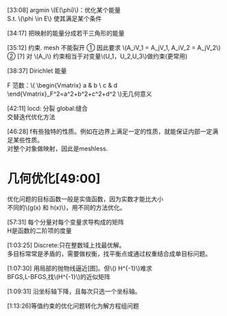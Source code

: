 [33:08]
argmin \\(E(\phi)\\)：优化某个能量      
S.t. \\(\phi \in E\\) 使其满足某个条件    


[34:17] 把映射的能量分成若干三角形的能量     


[35:12] 约束. mesh 不能裂开
① 因此要求 \\(A_iV_1 = A_jV_1, A_iV_2 = A_jV_2\\)      
② [?] 对 \\(A_i\\) 约束相当于对变量\\(U_1，U_2,U_3\\)做约束(更常用)    


[38:37]  Dirichlet 能量    

F 范数：\\( \begin{Vmatrix}
 a & b \\
 c  & d
\end{Vmatrix}_F^2=a^2+b^2+c^2+d^2 \\)无几何意义      


[42:11] locd: 分裂     global:缝合       
交替迭代优化方法     


[46:28] f有些独特的性质。例如在边界上满足一定的性质，就能保证内部一定满足某些性质。    
对整个对象做映射，因此是meshless.     


# 几何优化[49:00]   

优化问题的目标函数一般是实值函数，因为实数才能比大小    
不同的\\(g(x) 和 h(x)\\)，用不同的方法优化。    


[57:31] 每个分量对每个变量求导构成的矩阵     
H是函数的二阶项的度量     


[1:03:25] Discrete:只在整数域上找最优解。   
多目标常常是矛盾的，需要做权衡，找平衡点或通过权重结合成单目标问题。     


[1:07:30] 用局部的抛物线逼近[图]。但\\() H^{-1}\\)难求     
BFGS,L-BFGS,找\\(H^{-1}\\)的近似矩阵    



[1:09:31] 沿坐标轴下降，且每次只选一个坐标轴。      


[1:13:26]等值约束的优化问题转化为解方程组问题       